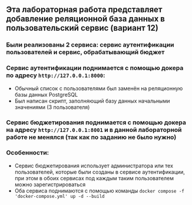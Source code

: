 ## Эта лабораторная работа представляет добавление реляционной база данных в пользовательский сервис (вариант 12)
### Были реализованы 2 сервиса: сервис аутентификации пользователей и сервис, обрабатывающий бюджет
### Сервис аутентификации поднимается с помощью докера по адресу `http://127.0.0.1:8000`:
- Обычный список с пользователями был заменён на реляционную базы данных PostgreSQL
- Был написан скрипт, заполняющий базу данных начальными значениями (3 пользователя)

### Сервис бюджетирования поднимается с помощью докера на адресу `http://127.0.0.1:8001` и в данной лабораторной работе не менялся (так как по заданию не было нужно)

### Особенности:
- Сервис бюджетирования использует администратора или тех пользователей, которые были созданы в сервисе аутентификации, при этом в обоих сервисах под каждым таким пользователем можно зарегистрироваться
- Оба сервиса поднимаются с помощью команды `docker compose -f 'docker-compose.yml' up -d --build` 
